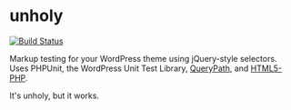 unholy
========

[![Build Status](https://travis-ci.org/danielbachhuber/unholy.png?branch=master)](https://travis-ci.org/danielbachhuber/unholy)

Markup testing for your WordPress theme using jQuery-style selectors. Uses PHPUnit, the WordPress Unit Test Library, [QueryPath](http://querypath.org/), and [HTML5-PHP](http://masterminds.github.io/html5-php/).

It's unholy, but it works.
